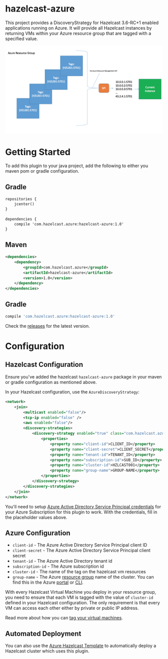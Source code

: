 # hazelcast-azure

This project provides a DiscoveryStrategy for Hazelcast 3.6-RC+1 enabled applications running on Azure. It will provide all Hazelcast instances by returning VMs within your Azure resource group that are tagged with a specified value.

![Architectual diagram](img/azurespi.png)

# Getting Started

To add this plugin to your java project, add the following to either you maven pom or gradle configuration.

## Gradle

```
repositories {
    jcenter() 
}

dependencies {
    compile 'com.hazelcast.azure:hazelcast-azure:1.0'
}
```

## Maven

```xml
<dependencies>
    <dependency>
        <groupId>com.hazelcast.azure</groupId>
        <artifactId>hazelcast-azure</artifactId>
        <version>1.0</version>
    </dependency>
</dependencies>
```

## Gradle

```gradle
compile 'com.hazelcast.azure:hazelcast-azure:1.0'
```

Check the [releases](https://github.com/sedouard/hazelcast-azure/releases) for the latest version.

# Configuration

## Hazelcast Configuration

Ensure you've added the hazelcast `hazelcast-azure` package in your maven or gradle configuration as mentioned above.

In your Hazelcast configuration, use the `AzureDiscoveryStrategy`:

```xml
<network>
    <join>
        <multicast enabled="false"/>
        <tcp-ip enabled="false" />
        <aws enabled="false"/>
        <discovery-strategies>
            <discovery-strategy enabled="true" class="com.hazelcast.azure.AzureDiscoveryStrategy">
                <properties>
                    <property name="client-id">CLIENT_ID</property>
                    <property name="client-secret">CLIENT_SECRET</property>
                    <property name="tenant-id">TENANT_ID</property>
                    <property name="subscription-id">SUB_ID</property>
                    <property name="cluster-id">HZLCAST001</property>
                    <property name="group-name">GROUP-NAME</property>
                </properties>
            </discovery-strategy>
        </discovery-strategies>
    </join>
</network>
```

You'll need to setup [Azure Active Directory Service Principal credentials](https://azure.microsoft.com/en-us/documentation/articles/resource-group-create-service-principal-portal/) for your Azure Subscription for this plugin to work. With the credentials, fill in the placeholder values above.

## Azure Configuration

- `client-id` - The Azure Active Directory Service Principal client ID
- `client-secret` - The Azure Active Directory Service Principal client secret
- `tenant-id` - The Azure Active Directory tenant id
- `subscription-id` - The Azure subscription id
- `cluster-id` - The name of the tag on the hazelcast vm resources
- `group-name` - The Azure [resource group](https://azure.microsoft.com/en-us/documentation/articles/resource-group-portal/) name of the cluster. You can find this in the Azure [portal](https://portal.azure.com) or [CLI](https://npmjs.org/azure-cli).

With every Hazelcast Virtual Machine you deploy in your resource group, you need to ensure that each VM is tagged with the value of `cluster-id` defined in your Hazelcast configuration. The only requirement is that every VM can access each other either by private or public IP address.

Read more about how you can [tag your virtual machines](https://azure.microsoft.com/en-us/documentation/articles/virtual-machines-tagging-arm/).

## Automated Deployment

You can also use the [Azure Hazelcast Template](https://github.com/Azure/azure-quickstart-templates/tree/master/hazelcast-vm-cluster) to automatically deploy a Hazelcast cluster which uses this plugin.
